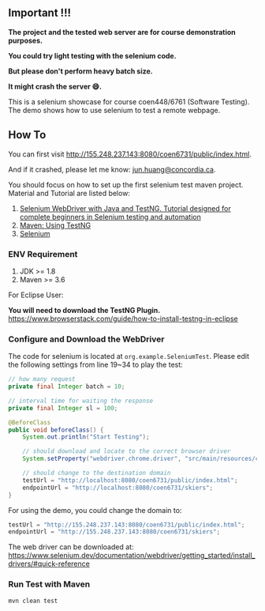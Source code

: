 ## Important !!!

**The project and the tested web server are for course demonstration purposes.**

**You could try light testing with the selenium code.** 

**But please don't perform heavy batch size.** 

**It might crash the server :smile:.**

This is a selenium showcase for course coen448/6761 (Software Testing).
The demo shows how to use selenium to test a remote webpage.

## How To

You can first visit http://155.248.237.143:8080/coen6731/public/index.html.

And if it crashed, please let me know: [jun.huang@concordia.ca](jun.huang@concordia.ca).

You should focus on how to set up the first selenium test maven project.
Material and Tutorial are listed below:

1. [Selenium WebDriver with Java and TestNG. Tutorial designed for complete beginners in Selenium testing and automation](https://concordia.udemy.com/course/selenium-for-beginners/learn/lecture/14351810#overview)
2. [Maven: Using TestNG](https://maven.apache.org/surefire/maven-surefire-plugin/examples/testng.html)
3. [Selenium](https://www.selenium.dev/)

### ENV Requirement

1. JDK >= 1.8
2. Maven >= 3.6

For Eclipse User:

**You will need to download the TestNG Plugin.**
https://www.browserstack.com/guide/how-to-install-testng-in-eclipse

### Configure and Download the WebDriver

The code for selenium is located at `org.example.SeleniumTest`.
Please edit the following settings from line 19~34 to play the test:

``` java 
// how many request
private final Integer batch = 10;

// interval time for waiting the response
private final Integer sl = 100;

@BeforeClass
public void beforeClass() {
    System.out.println("Start Testing");

    // should download and locate to the correct browser driver
    System.setProperty("webdriver.chrome.driver", "src/main/resources/chromedriver_mac_arm64/chromedriver");

    // should change to the destination domain
    testUrl = "http://localhost:8080/coen6731/public/index.html";
    endpointUrl = "http://localhost:8080/coen6731/skiers";
}
```

For using the demo, you could change the domain to: 

``` java 
testUrl = "http://155.248.237.143:8080/coen6731/public/index.html";
endpointUrl = "http://155.248.237.143:8080/coen6731/skiers";
```

The web driver can be downloaded at: https://www.selenium.dev/documentation/webdriver/getting_started/install_drivers/#quick-reference

### Run Test with Maven

``` bash 
mvn clean test
```
